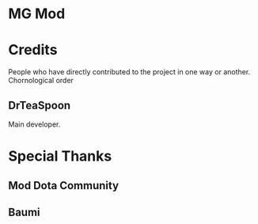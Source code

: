 # MG Mod


# Credits
People who have directly contributed to the project in one way or another. Chornological order
## DrTeaSpoon
Main developer.

# Special Thanks
## Mod Dota Community
## Baumi